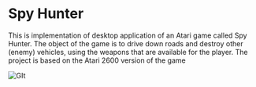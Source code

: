 # Spy Hunter

 This is implementation of desktop application of an Atari game called Spy Hunter. The
 object of the game is to drive down roads and destroy other (enemy) vehicles, using the weapons that are
 available for the player. The project is based on the Atari 2600 version of the game

![GIt](https://github.com/olekblok/SpyHunter/assets/132127130/c6448b64-efe9-4a23-8654-5374bef5b59b)
